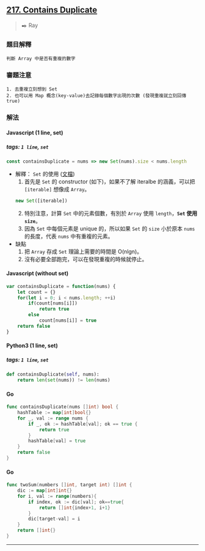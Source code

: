 ## [217. Contains Duplicate](https://leetcode.com/problems/contains-duplicate/)
> :black_nib: Ray
### 題目解釋
    判斷 Array 中是否有重複的數字
### 審題注意
    1. 去重複立刻想到 Set
    2. 也可以用 Map 概念(key-value)去記錄每個數字出現的次數 (發現重複就立刻回傳 true)
### 解法
#### Javascript (1 line, set)
##### tags: `1 line`, `set`
```javascript
const containsDuplicate = nums => new Set(nums).size < nums.length
```
- 解釋： `Set` 的使用 ([文檔](https://developer.mozilla.org/en-US/docs/Web/JavaScript/Reference/Global_Objects/Set))
    1. 首先是 `Set` 的 constructor (如下)，如果不了解 iteralbe 的涵義，可以把 `[iterable]` 想像成 `Array`。
    ```javascript
    new Set([iterable])
    ```
    2. 特別注意，計算 `Set` 中的元素個數，有別於 `Array` 使用 `length`，**`Set` 使用 `size`**。
    3. 因為 `Set` 中每個元素是 unique 的，所以如果 `Set` 的 `size` 小於原本 `nums` 的長度，代表 `nums` 中有重複的元素。
- 缺點
    1. 把 `Array` 存成 `Set` 理論上需要的時間是 O(nlgn)。
    2. 沒有必要全部跑完，可以在發現重複的時候就停止。

#### Javascript (without set)
```javascript
var containsDuplicate = function(nums) {
    let count = {}
    for(let i = 0; i < nums.length; ++i)
        if(count[nums[i]])
            return true
        else
            count[nums[i]] = true
    return false
}
```
#### Python3 (1 line, set)
##### tags: `1 line`, `set`
```python
def containsDuplicate(self, nums):
    return len(set(nums)) != len(nums)
```
#### Go
```go
func containsDuplicate(nums []int) bool {
	hashTable := map[int]bool{}
	for _, val := range nums {
		if _, ok := hashTable[val]; ok == true {
			return true
		}
		hashTable[val] = true
	}
	return false
}
```
#### Go
```go
func twoSum(numbers []int, target int) []int {
    dic := map[int]int{}
    for i, val := range(numbers){
        if index, ok := dic[val]; ok==true{
            return []int{index+1, i+1}
        }
        dic[target-val] = i
    }
    return []int{}
}
```
---

